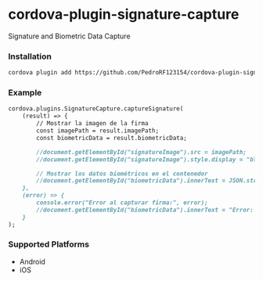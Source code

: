 # cordova-plugin-signature-capture
Signature and Biometric Data Capture

### Installation
```markdown
cordova plugin add https://github.com/PedroRF123154/cordova-plugin-signature-capture.git
```
### Example
```markdown
cordova.plugins.SignatureCapture.captureSignature(
    (result) => {
        // Mostrar la imagen de la firma
        const imagePath = result.imagePath;
        const biometricData = result.biometricData;

        //document.getElementById("signatureImage").src = imagePath;
        //document.getElementById("signatureImage").style.display = "block";

        // Mostrar los datos biométricos en el contenedor
        //document.getElementById("biometricData").innerText = JSON.stringify(biometricData, null, 2);
    },
    (error) => {
        console.error("Error al capturar firma:", error);
        //document.getElementById("biometricData").innerText = "Error: " + error;
    }
);
```
### Supported Platforms
- Android
- iOS
